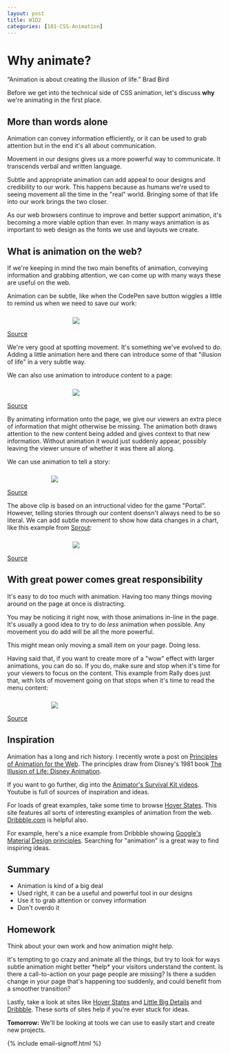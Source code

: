 ```yaml
---
layout: post
title: W1D2
categories: [101-CSS-Animation]
---
```


# Why animate?

<div class="quote callout">
  “Animation is about creating the illusion of life.” 
  <span>Brad Bird</span>
</div>

Before we get into the technical side of CSS animation, let's discuss **why** we're animating in the first place.

## More than words alone

Animation can convey information efficiently, or it can be used to grab attention but in the end it's all about communication.

Movement in our designs gives us a more powerful way to communicate. It transcends verbal and written language.

Subtle and appropriate animation can add appeal to oour designs and credibility to our work. This happens because as humans we're used to seeing movement all the time in the "real" world. Bringing some of that life into our work brings the two closer.

As our web browsers continue to improve and better support animation, it's becoming a more viable option than ever. In many ways animation is as important to web design as the fonts we use and layouts we create.

## What is animation on the web?

If we're keeping in mind the two main benefits of animation, conveying information and grabbing attention, we can come up with many ways these are useful on the web. 

Animation can be subtle, like when the CodePen save button wiggles a little to remind us when we need to save our work:

<img src="http://s3.amazonaws.com/course-images/save_button.gif" style="max-width: 200px; margin: 24px auto 0; display: block;">

<p class="source"><a href="http://codepen.io/donovanh/pen/KwEQdQ">Source</a></p>

We're very good at spotting movement. It's something we've evolved to do. Adding a little animation here and there can introduce some of that "illusion of life" in a very subtle way.

We can also use animation to introduce content to a page:

<img src="http://s3.amazonaws.com/course-images/list_item.gif" style="max-width: 200px; margin: 24px auto 0; display: block;">

<p class="source"><a href="https://cssanimation.rocks/list-items/">Source</a></p>

By animating information onto the page, we give our viewers an extra piece of information that might otherwise be missing. The animation both draws attention to the new content being added and gives context to that new information. Without animation it would just suddenly appear, possibly leaving the viewer unsure of whether it was there all along.

We can use animation to tell a story:

<img src="http://s3.amazonaws.com/course-images/portal.gif" style="max-width: 300px; margin: 24px auto 0; display: block;">

<p class="source"><a href="http://hop.ie/portal/">Source</a></p>

The above clip is based on an intructional video for the game "Portal". However, telling stories through our content doensn't always need to be so literal. We can add subtle movement to show how data changes in a chart, like this example from [Sprout](http://sprout.is):

<img src="http://s3.amazonaws.com/course-images/sprout.gif" style="max-width: 200px; margin: 24px auto 0; display: block;">

<p class="source"><a href="http://sprout.is">Source</a></p>

## With great power comes great responsibility

It's easy to do too much with animation. Having too many things moving around on the page at once is distracting. 

You may be noticing it right now, with those animations in-line in the page. It's usually a good idea to try to do *less* animation when possible. Any movement you do add will be all the more powerful.

This might mean only moving a small item on your page. Doing less.

Having said that, if you want to create more of a "wow" effect with larger animations, you can do so. If you do, make sure and stop when it's time for your viewers to focus on the content. This example from Rally does just that, with lots of movement going on that stops when it's time to read the menu content:

<img src="http://s3.amazonaws.com/course-images/ribbon.gif" style="max-width: 300px; margin: 24px auto 0; display: block;">

<p class="source"><a href="http://beta.rallyinteractive.com/national-parks/">Source</a></p>


## Inspiration

Animation has a long and rich history. I recently wrote a post on [Principles of Animation for the Web](https://cssanimation.rocks/principles/). The principles draw from Disney's 1981 book [The Illusion of Life: Disney Animation](http://en.wikipedia.org/wiki/12_basic_principles_of_animation).

If you want to go further, dig into the [Animator's Survival Kit videos](https://www.youtube.com/watch?v=loCiTO8qEMI). Youtube is full of sources of inspiration and ideas.

For loads of great examples, take some time to browse [Hover States](http://hoverstat.es/). This site features all sorts of interesting examples of animation from the web. [Dribbble.com](https://dribbble.com/) is helpful also.

For example, here's a nice example from Dribbble showing [Google's Material Design principles](https://dribbble.com/shots/1621920-Google-Material-Design-Free-AE-Project-File). Searching for "animation" is a great way to find inspiring ideas.

## Summary

* Animation is kind of a big deal
* Used right, it can be a useful and powerful tool in our designs
* Use it to grab attention or convey information
* Don't overdo it

<div class="callout">
  <h2>Homework</h2>
  <p>Think about your own work and how animation might help.</p>
  <p>It's tempting to go crazy and animate all the things, but try to look for ways subtle animation might better *help* your visitors understand the content. Is there a call-to-action on your page people are missing? Is there a sudden change in your page that's happening too suddenly, and could benefit from a smoother transition?</p>
  <p>Lastly, take a look at sites like <a href="http://hoverstat.es/">Hover States</a> and <a href="http://littlebigdetails.com/">Little Big Details</a> and <a href="https://dribbble.com/">Dribbble</a>. These sorts of sites help if you're ever stuck for ideas.</p>
</div>

**Tomorrow:** We'll be looking at tools we can use to easily start and create new projects.

{% include email-signoff.html %}

